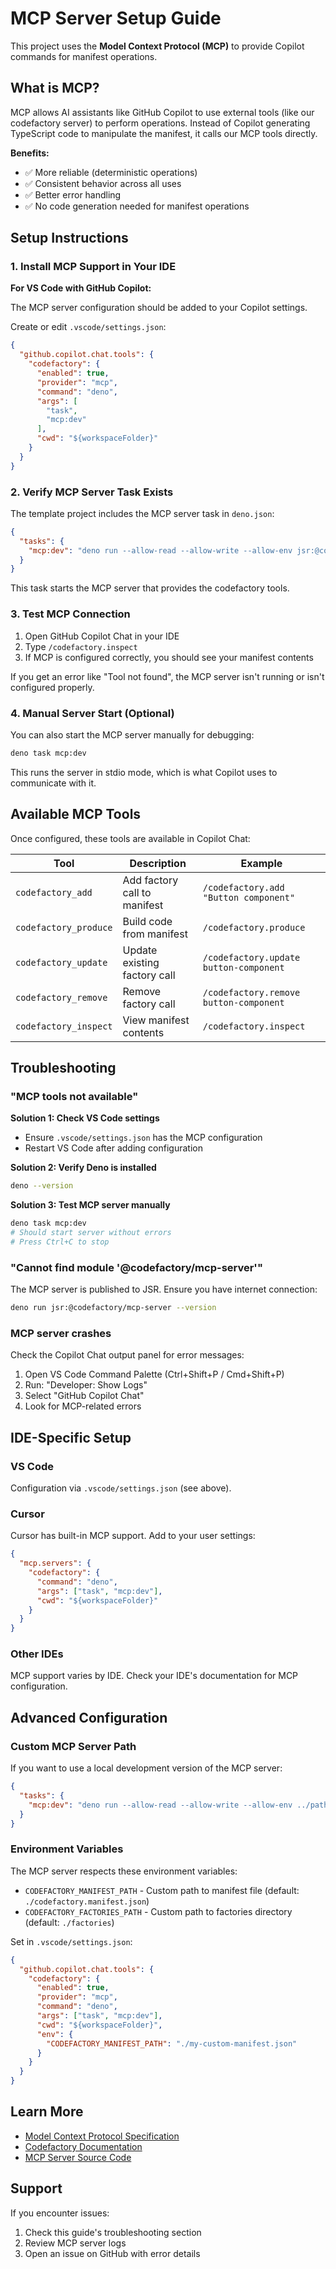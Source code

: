# MCP Server Setup Guide

This project uses the **Model Context Protocol (MCP)** to provide Copilot commands for manifest operations.

## What is MCP?

MCP allows AI assistants like GitHub Copilot to use external tools (like our codefactory server) to perform operations. Instead of Copilot generating TypeScript code to manipulate the manifest, it calls our MCP tools directly.

**Benefits:**
- ✅ More reliable (deterministic operations)
- ✅ Consistent behavior across all uses
- ✅ Better error handling
- ✅ No code generation needed for manifest operations

## Setup Instructions

### 1. Install MCP Support in Your IDE

**For VS Code with GitHub Copilot:**

The MCP server configuration should be added to your Copilot settings.

Create or edit `.vscode/settings.json`:

```json
{
  "github.copilot.chat.tools": {
    "codefactory": {
      "enabled": true,
      "provider": "mcp",
      "command": "deno",
      "args": [
        "task",
        "mcp:dev"
      ],
      "cwd": "${workspaceFolder}"
    }
  }
}
```

### 2. Verify MCP Server Task Exists

The template project includes the MCP server task in `deno.json`:

```json
{
  "tasks": {
    "mcp:dev": "deno run --allow-read --allow-write --allow-env jsr:@codefactory/mcp-server"
  }
}
```

This task starts the MCP server that provides the codefactory tools.

### 3. Test MCP Connection

1. Open GitHub Copilot Chat in your IDE
2. Type `/codefactory.inspect`
3. If MCP is configured correctly, you should see your manifest contents

If you get an error like "Tool not found", the MCP server isn't running or isn't configured properly.

### 4. Manual Server Start (Optional)

You can also start the MCP server manually for debugging:

```bash
deno task mcp:dev
```

This runs the server in stdio mode, which is what Copilot uses to communicate with it.

## Available MCP Tools

Once configured, these tools are available in Copilot Chat:

| Tool | Description | Example |
|------|-------------|---------|
| `codefactory_add` | Add factory call to manifest | `/codefactory.add "Button component"` |
| `codefactory_produce` | Build code from manifest | `/codefactory.produce` |
| `codefactory_update` | Update existing factory call | `/codefactory.update button-component` |
| `codefactory_remove` | Remove factory call | `/codefactory.remove button-component` |
| `codefactory_inspect` | View manifest contents | `/codefactory.inspect` |

## Troubleshooting

### "MCP tools not available"

**Solution 1: Check VS Code settings**
- Ensure `.vscode/settings.json` has the MCP configuration
- Restart VS Code after adding configuration

**Solution 2: Verify Deno is installed**
```bash
deno --version
```

**Solution 3: Test MCP server manually**
```bash
deno task mcp:dev
# Should start server without errors
# Press Ctrl+C to stop
```

### "Cannot find module '@codefactory/mcp-server'"

The MCP server is published to JSR. Ensure you have internet connection:

```bash
deno run jsr:@codefactory/mcp-server --version
```

### MCP server crashes

Check the Copilot Chat output panel for error messages:
1. Open VS Code Command Palette (Ctrl+Shift+P / Cmd+Shift+P)
2. Run: "Developer: Show Logs"
3. Select "GitHub Copilot Chat"
4. Look for MCP-related errors

## IDE-Specific Setup

### VS Code

Configuration via `.vscode/settings.json` (see above).

### Cursor

Cursor has built-in MCP support. Add to your user settings:

```json
{
  "mcp.servers": {
    "codefactory": {
      "command": "deno",
      "args": ["task", "mcp:dev"],
      "cwd": "${workspaceFolder}"
    }
  }
}
```

### Other IDEs

MCP support varies by IDE. Check your IDE's documentation for MCP configuration.

## Advanced Configuration

### Custom MCP Server Path

If you want to use a local development version of the MCP server:

```json
{
  "tasks": {
    "mcp:dev": "deno run --allow-read --allow-write --allow-env ../path/to/local/mcp-server/mod.ts"
  }
}
```

### Environment Variables

The MCP server respects these environment variables:

- `CODEFACTORY_MANIFEST_PATH` - Custom path to manifest file (default: `./codefactory.manifest.json`)
- `CODEFACTORY_FACTORIES_PATH` - Custom path to factories directory (default: `./factories`)

Set in `.vscode/settings.json`:

```json
{
  "github.copilot.chat.tools": {
    "codefactory": {
      "enabled": true,
      "provider": "mcp",
      "command": "deno",
      "args": ["task", "mcp:dev"],
      "cwd": "${workspaceFolder}",
      "env": {
        "CODEFACTORY_MANIFEST_PATH": "./my-custom-manifest.json"
      }
    }
  }
}
```

## Learn More

- [Model Context Protocol Specification](https://modelcontextprotocol.io)
- [Codefactory Documentation](https://github.com/atzufuki/codefactory)
- [MCP Server Source Code](https://jsr.io/@codefactory/mcp-server)

## Support

If you encounter issues:
1. Check this guide's troubleshooting section
2. Review MCP server logs
3. Open an issue on GitHub with error details
